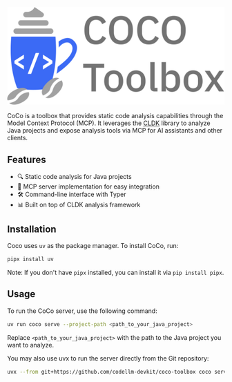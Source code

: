 <img src="https://github.com/codellm-devkit/coco-toolbox/blob/main/docs/assets/logo.png?raw=true" width="900" alt="CoCo Toolbox Logo">

CoCo is a toolbox that provides static code analysis capabilities through the Model Context Protocol (MCP). It leverages the [CLDK](https://github.com/codellm-devkit/cldk) library to analyze Java projects and expose analysis tools via MCP for AI assistants and other clients.

## Features

- 🔍 Static code analysis for Java projects
- 🔌 MCP server implementation for easy integration
- 🛠️ Command-line interface with Typer
- 📊 Built on top of CLDK analysis framework

## Installation

Coco uses `uv` as the package manager. To install CoCo, run:

```bash
pipx install uv
```
Note: If you don't have `pipx` installed, you can install it via `pip install pipx`.

## Usage

To run the CoCo server, use the following command:

```bash
uv run coco serve --project-path <path_to_your_java_project>
```

Replace `<path_to_your_java_project>` with the path to the Java project you want to analyze.

You may also use uvx to run the server directly from the Git repository:

```bash
uvx --from git+https://github.com/codellm-devkit/coco-toolbox coco serve --project-path <path_to_your_java_project>
```
